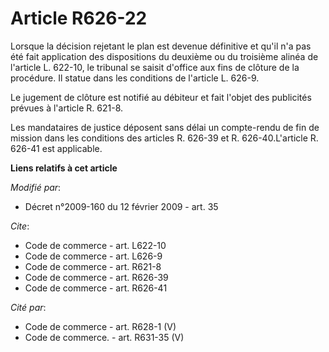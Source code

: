 # Article R626-22

Lorsque la décision rejetant le plan est devenue définitive et qu'il n'a pas été fait application des dispositions du
deuxième ou du troisième alinéa de l'article L. 622-10, le tribunal se saisit d'office aux fins de clôture de la procédure.
Il statue dans les conditions de l'article L. 626-9. 

Le jugement de clôture est notifié au débiteur et fait l'objet des publicités prévues à l'article R. 621-8. 

Les mandataires de justice déposent sans délai un compte-rendu de fin de mission dans les conditions des articles R. 626-39
et R. 626-40.L'article R. 626-41 est applicable.

**Liens relatifs à cet article**

_Modifié par_:

  - Décret n°2009-160 du 12 février 2009 - art. 35

_Cite_:

  - Code de commerce - art. L622-10
  - Code de commerce - art. L626-9
  - Code de commerce - art. R621-8
  - Code de commerce - art. R626-39
  - Code de commerce - art. R626-41

_Cité par_:

  - Code de commerce - art. R628-1 (V)
  - Code de commerce. - art. R631-35 (V)
